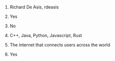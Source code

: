 1. Richard De Asis, rdeasis

2. Yes

3. No

4. C++, Java, Python, Javascript, Rust

5. The internet that connects users across the world

6. Yes